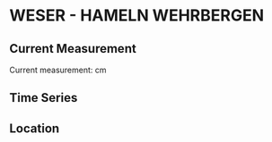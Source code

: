 # WESER - HAMELN WEHRBERGEN

## Current Measurement

Current measurement: <Value topic="rivers/pegel-online/WESER/HAMELN-WEHRBERGEN/measurementValue"/> cm

## Time Series

<TimeSeries topic="rivers/pegel-online/WESER/HAMELN-WEHRBERGEN/measurementValue" period="week" />

## Location

<WorldMap>
  <Marker lat="52.123730612662506" lon="9.306543742480653" labelTopic="rivers/pegel-online/WESER/HAMELN-WEHRBERGEN/measurementValue" />
</WorldMap>
